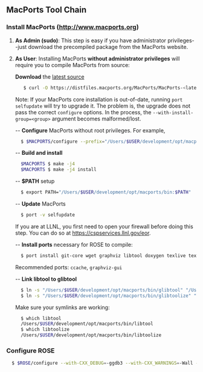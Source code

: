 ## MacPorts Tool Chain

### Install MacPorts (http://www.macports.org)
1. **As Admin (sudo)**: This step is easy if you have administrator privileges--just
download the precompiled package from the MacPorts website.

2. **As User**: Installing MacPorts **without administrator privileges** will
require you to compile MacPorts from source:

    **Download** the [latest source](http://www.macports.org/install.php#source)

   ``` bash
      $ curl -O https://distfiles.macports.org/MacPorts/MacPorts-<latest>.tar.gz
    ```

      Note: If your MacPorts core installation is out-of-date, running `port selfupdate` will try to upgrade it.
      The problem is, the upgrade does not pass the correct `configure` options.
      In the process, the `--with-install-group=<group>` argument becomes malformed/lost.

    --
    **Configure** MacPorts without root privileges. For example,

    ``` bash
      $ $MACPORTS/configure --prefix="/Users/$USER/development/opt/macports" --with-no-root-priviledges --with-install-user="$USER" --with-install-group=rose
    ```

    --
    **Build and install**

    ``` bash
      $MACPORTS $ make -j4
      $MACPORTS $ make -j4 install
    ```

    --
    **$PATH** setup

    ``` bash
      $ export PATH="/Users/$USER/development/opt/macports/bin:$PATH"
    ```

    --
    **Update** MacPorts

    ``` bash
      $ port -v selfupdate
    ```

    If you are at LLNL, you first need to open your firewall before doing this
    step. You can do so at https://cspservices.llnl.gov/eor.

    --
    **Install ports** necessary for ROSE to compile:

    ``` bash
      $ port install git-core wget graphviz libtool doxygen texlive texlive-latex-extra boost gcc44
    ```

    Recommended ports: `ccache`, `graphviz-gui`

    --
    **Link libtool to glibtool**

    ``` bash
      $ ln -s "/Users/$USER/development/opt/macports/bin/glibtool" "/Users/$USER/development/opt/macports/bin/libtool"
      $ ln -s "/Users/$USER/development/opt/macports/bin/glibtoolize" "/Users/$USER/development/opt/macports/bin/libtoolize"
    ```

    Make sure your symlinks are working:

    ``` bash
      $ which libtool
      /Users/$USER/development/opt/macports/bin/libtool
      $ which libtoolize
      /Users/$USER/development/opt/macports/bin/libtoolize
    ```

### Configure ROSE

``` bash
  $ $ROSE/configure --with-CXX_DEBUG=-ggdb3 --with-CXX_WARNINGS=-Wall --with-boost="/Users/$USER/development/opt/macports" --with-gfortran="/Users/$USER/development/opt/macports/bin/gfortran-mp-4.4" --with-alternate_backend_fortran_compiler=gfortran-mp-4.4 GFORTRAN_PATH="/Users/$USER/development/opt/macports/bin/gfortran-mp-4.4"
```

